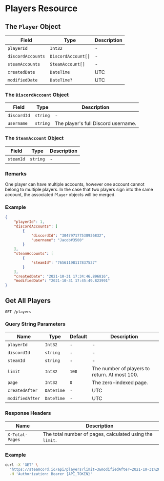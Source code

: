 # Players Resource

## The `Player` Object

| Field                      | Type               | Description                         |
| -------------------------- | ------------------ | ----------------------------------- |
| `playerId`                 | `Int32`            | -                                   |
| `discordAccounts`          | `DiscordAccount[]` | -                                   |
| `steamAccounts`            | `SteamAccount[]`   | -                                   |
| `createdDate`              | `DateTime`         | UTC                                 |
| `modifiedDate`             | `DateTime?`        | UTC                                 |

### The `DiscordAccount` Object

| Field          | Type        | Description                         |
| -------------- | ----------- | ----------------------------------- |
| `discordId`    | `string`    | -                                   |
| `username`     | `string`    | The player's full Discord username. |

### The `SteamAccount` Object

| Field     | Type     | Description |
| --------- | -------- | ----------- |
| `steamId` | `string` | -           |

### Remarks

One player can have multiple accounts, however one account cannot belong to multiple
players. In the case that two players sign into the same account, the associated `Player` objects
will be merged.

### Example

```json
{
    "playerId": 1,
    "discordAccounts": [
        {
            "discordId": "304797177538936832",
            "username": "Jacob#3500"
        }
    ],
    "steamAccounts": [
        {
            "steamId": "76561198117837537"
        }
    ],
    "createdDate": "2021-10-31 17:34:46.896816",
    "modifiedDate": "2021-10-31 17:45:49.823991"
}
```

## Get All Players

`GET /players`

### Query String Parameters

| Name            | Type       | Default | Description                                   |
| --------------- | ---------- | ------- | --------------------------------------------- |
| `playerId`      | `Int32`    | -       | -                                             |
| `discordId`     | `string`   | -       | -                                             |
| `steamId`       | `string`   | -       | -                                             |
| `limit`         | `Int32`    | `100`   | The number of players to return. At most 100. |
| `page`          | `Int32`    | `0`     | The zero-indexed page.                        |
| `createdAfter`  | `DateTime` | -       | UTC                                           |
| `modifiedAfter` | `DateTime` | -       | UTC                                           |

### Response Headers

| Name            | Description                                              |
| --------------- | -------------------------------------------------------- |
| `X-Total-Pages` | The total number of pages, calculated using the `limit`. |

### Example

```bash
curl -X 'GET' \
  'https://steamcord.io/api/players?limit=3&modifiedAfter=2021-10-31%2017%3A45%3A49.823991' \
  -H 'Authorization: Bearer {API_TOKEN}'
```
